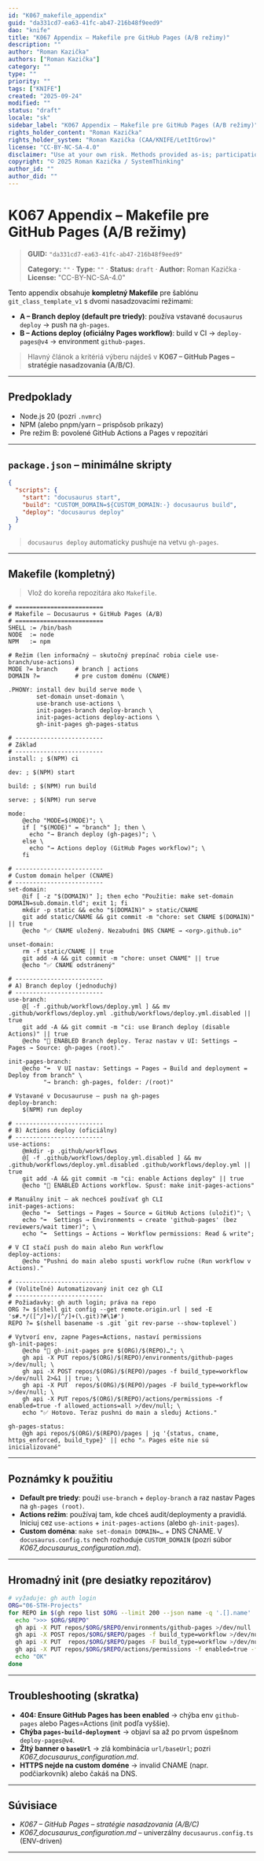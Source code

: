 ```yaml
---
id: "K067_makefile_appendix"
guid: "da331cd7-ea63-41fc-ab47-216b48f9eed9"
dao: "knife"
title: "K067 Appendix – Makefile pre GitHub Pages (A/B režimy)"
description: ""
author: "Roman Kazička"
authors: ["Roman Kazička"]
category: ""
type: ""
priority: ""
tags: ["KNIFE"]
created: "2025-09-24"
modified: ""
status: "draft"
locale: "sk"
sidebar_label: "K067 Appendix – Makefile pre GitHub Pages (A/B režimy)"
rights_holder_content: "Roman Kazička"
rights_holder_system: "Roman Kazička (CAA/KNIFE/LetItGrow)"
license: "CC-BY-NC-SA-4.0"
disclaimer: "Use at your own risk. Methods provided as-is; participation is voluntary and context-aware."
copyright: "© 2025 Roman Kazička / SystemThinking"
author_id: ""
author_did: ""
---
```

# K067 Appendix – Makefile pre GitHub Pages (A/B režimy)
<!-- fm-visible: start -->

> **GUID:** `"da331cd7-ea63-41fc-ab47-216b48f9eed9"`
>   
> **Category:** `""` · **Type:** `""` · **Status:** `draft` · **Author:** Roman Kazička · **License:** "CC-BY-NC-SA-4.0"
<!-- fm-visible: end -->


Tento appendix obsahuje **kompletný Makefile** pre šablónu `git_class_template_v1` s dvomi nasadzovacími režimami:

- **A – Branch deploy (default pre triedy)**: používa vstavané `docusaurus deploy` → push na `gh-pages`.
- **B – Actions deploy (oficiálny Pages workflow)**: build v CI → `deploy-pages@v4` → environment `github-pages`.

> Hlavný článok a kritériá výberu nájdeš v **K067 – GitHub Pages – stratégie nasadzovania (A/B/C)**.

---

## Predpoklady
- Node.js 20 (pozri `.nvmrc`)
- NPM (alebo pnpm/yarn – prispôsob príkazy)
- Pre režim B: povolené GitHub Actions a Pages v repozitári

---

## `package.json` – minimálne skripty

```json
{
  "scripts": {
    "start": "docusaurus start",
    "build": "CUSTOM_DOMAIN=${CUSTOM_DOMAIN:-} docusaurus build",
    "deploy": "docusaurus deploy"
  }
}
```

> `docusaurus deploy` automaticky pushuje na vetvu `gh-pages`.

---

## Makefile (kompletný)

> Vlož do koreňa repozitára ako `Makefile`.

```make
# =========================
# Makefile – Docusaurus + GitHub Pages (A/B)
# =========================
SHELL := /bin/bash
NODE  := node
NPM   := npm

# Režim (len informačný – skutočný prepínač robia ciele use-branch/use-actions)
MODE ?= branch     # branch | actions
DOMAIN ?=          # pre custom doménu (CNAME)

.PHONY: install dev build serve mode \
        set-domain unset-domain \
        use-branch use-actions \
        init-pages-branch deploy-branch \
        init-pages-actions deploy-actions \
        gh-init-pages gh-pages-status

# -------------------------
# Základ
# -------------------------
install: ; $(NPM) ci

dev: ; $(NPM) start

build: ; $(NPM) run build

serve: ; $(NPM) run serve

mode:
	@echo "MODE=$(MODE)"; \
	if [ "$(MODE)" = "branch" ]; then \
	  echo "→ Branch deploy (gh-pages)"; \
	else \
	  echo "→ Actions deploy (GitHub Pages workflow)"; \
	fi

# -------------------------
# Custom domain helper (CNAME)
# -------------------------
set-domain:
	@if [ -z "$(DOMAIN)" ]; then echo "Použitie: make set-domain DOMAIN=sub.domain.tld"; exit 1; fi
	mkdir -p static && echo "$(DOMAIN)" > static/CNAME
	git add static/CNAME && git commit -m "chore: set CNAME $(DOMAIN)" || true
	@echo "✅ CNAME uložený. Nezabudni DNS CNAME → <org>.github.io"

unset-domain:
	rm -f static/CNAME || true
	git add -A && git commit -m "chore: unset CNAME" || true
	@echo "✅ CNAME odstránený"

# -------------------------
# A) Branch deploy (jednoduchý)
# -------------------------
use-branch:
	@[ -f .github/workflows/deploy.yml ] && mv .github/workflows/deploy.yml .github/workflows/deploy.yml.disabled || true
	git add -A && git commit -m "ci: use Branch deploy (disable Actions)" || true
	@echo "🔧 ENABLED Branch deploy. Teraz nastav v UI: Settings → Pages → Source: gh-pages (root)."

init-pages-branch:
	@echo "➡️  V UI nastav: Settings → Pages → Build and deployment = Deploy from branch" \
	      "→ branch: gh-pages, folder: /(root)"

# Vstavané v Docusauruse – push na gh-pages
deploy-branch:
	$(NPM) run deploy

# -------------------------
# B) Actions deploy (oficiálny)
# -------------------------
use-actions:
	@mkdir -p .github/workflows
	@[ -f .github/workflows/deploy.yml.disabled ] && mv .github/workflows/deploy.yml.disabled .github/workflows/deploy.yml || true
	git add -A && git commit -m "ci: enable Actions deploy" || true
	@echo "🔧 ENABLED Actions workflow. Spusť: make init-pages-actions"

# Manuálny init – ak nechceš používať gh CLI
init-pages-actions:
	@echo "➡️  Settings → Pages → Source = GitHub Actions (uložiť)"; \
	echo "➡️  Settings → Environments → create 'github-pages' (bez reviewers/wait timer)"; \
	echo "➡️  Settings → Actions → Workflow permissions: Read & write";

# V CI stačí push do main alebo Run workflow
deploy-actions:
	@echo "Pushni do main alebo spusti workflow ručne (Run workflow v Actions)."

# -------------------------
# (Voliteľné) Automatizovaný init cez gh CLI
# -------------------------
# Požiadavky: gh auth login; práva na repo
ORG ?= $(shell git config --get remote.origin.url | sed -E 's#.*/([^/]+)/[^/]+(\.git)?#\1#')
REPO ?= $(shell basename -s .git `git rev-parse --show-toplevel`)

# Vytvorí env, zapne Pages=Actions, nastaví permissions
gh-init-pages:
	@echo "🔧 gh-init-pages pre $(ORG)/$(REPO)…"; \
	gh api -X PUT repos/$(ORG)/$(REPO)/environments/github-pages >/dev/null; \
	gh api -X POST repos/$(ORG)/$(REPO)/pages -f build_type=workflow >/dev/null 2>&1 || true; \
	gh api -X PUT  repos/$(ORG)/$(REPO)/pages -F build_type=workflow >/dev/null; \
	gh api -X PUT repos/$(ORG)/$(REPO)/actions/permissions -f enabled=true -f allowed_actions=all >/dev/null; \
	echo "✅ Hotovo. Teraz pushni do main a sleduj Actions."

gh-pages-status:
	@gh api repos/$(ORG)/$(REPO)/pages | jq '{status, cname, https_enforced, build_type}' || echo "⚠️ Pages ešte nie sú inicializované"
```

---

## Poznámky k použitiu
- **Default pre triedy**: použi `use-branch` + `deploy-branch` a raz nastav Pages na `gh-pages (root)`.
- **Actions režim**: používaj tam, kde chceš audit/deploymenty a pravidlá. Iniciuj cez `use-actions` + `init-pages-actions` (alebo `gh-init-pages`).
- **Custom doména**: `make set-domain DOMAIN=…` + DNS CNAME. V `docusaurus.config.ts` nech rozhoduje `CUSTOM_DOMAIN` (pozri súbor *K067_docusaurus_configuration.md*).

---

## Hromadný init (pre desiatky repozitárov)

```bash
# vyžaduje: gh auth login
ORG="06-STH-Projects"
for REPO in $(gh repo list $ORG --limit 200 --json name -q '.[].name' | grep '^class_'); do
  echo ">>> $ORG/$REPO"
  gh api -X PUT repos/$ORG/$REPO/environments/github-pages >/dev/null
  gh api -X POST repos/$ORG/$REPO/pages -f build_type=workflow >/dev/null 2>&1 || true
  gh api -X PUT  repos/$ORG/$REPO/pages -F build_type=workflow >/dev/null
  gh api -X PUT repos/$ORG/$REPO/actions/permissions -f enabled=true -f allowed_actions=all >/dev/null
  echo "OK"
done
```

---

## Troubleshooting (skratka)
- **404: Ensure GitHub Pages has been enabled** → chýba env `github-pages` alebo Pages=Actions (init podľa vyššie).
- **Chýba `pages-build-deployment`** → objaví sa až po prvom úspešnom `deploy-pages@v4`.
- **Žltý banner o `baseUrl`** → zlá kombinácia `url/baseUrl`; pozri *K067_docusaurus_configuration.md*.
- **HTTPS nejde na custom doméne** → invalid CNAME (napr. podčiarkovník) alebo čakáš na DNS.

---

## Súvisiace
- *K067 – GitHub Pages – stratégie nasadzovania (A/B/C)*
- *K067_docusaurus_configuration.md* – univerzálny `docusaurus.config.ts` (ENV-driven)
---
